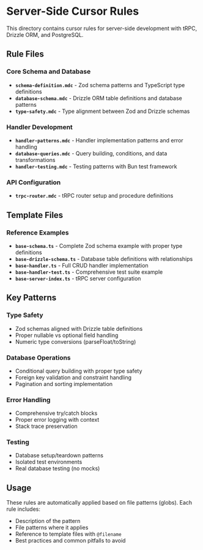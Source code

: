 # Server-Side Cursor Rules

This directory contains cursor rules for server-side development with tRPC, Drizzle ORM, and PostgreSQL.

## Rule Files

### Core Schema and Database
- **`schema-definition.mdc`** - Zod schema patterns and TypeScript type definitions
- **`database-schema.mdc`** - Drizzle ORM table definitions and database patterns
- **`type-safety.mdc`** - Type alignment between Zod and Drizzle schemas

### Handler Development
- **`handler-patterns.mdc`** - Handler implementation patterns and error handling
- **`database-queries.mdc`** - Query building, conditions, and data transformations
- **`handler-testing.mdc`** - Testing patterns with Bun test framework

### API Configuration
- **`trpc-router.mdc`** - tRPC router setup and procedure definitions

## Template Files

### Reference Examples
- **`base-schema.ts`** - Complete Zod schema example with proper type definitions
- **`base-drizzle-schema.ts`** - Database table definitions with relationships
- **`base-handler.ts`** - Full CRUD handler implementation
- **`base-handler-test.ts`** - Comprehensive test suite example
- **`base-server-index.ts`** - tRPC server configuration

## Key Patterns

### Type Safety
- Zod schemas aligned with Drizzle table definitions
- Proper nullable vs optional field handling
- Numeric type conversions (parseFloat/toString)

### Database Operations
- Conditional query building with proper type safety
- Foreign key validation and constraint handling
- Pagination and sorting implementation

### Error Handling
- Comprehensive try/catch blocks
- Proper error logging with context
- Stack trace preservation

### Testing
- Database setup/teardown patterns
- Isolated test environments
- Real database testing (no mocks)

## Usage

These rules are automatically applied based on file patterns (globs). Each rule includes:
- Description of the pattern
- File patterns where it applies
- Reference to template files with `@filename`
- Best practices and common pitfalls to avoid
